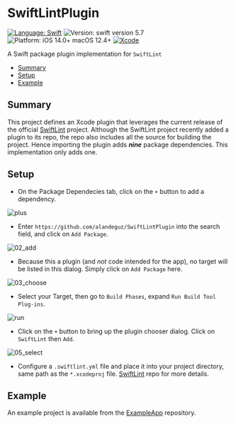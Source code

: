 # SwiftLintPlugin


[![Language: Swift](https://img.shields.io/badge/language-swift-f48041.svg?style=flat)](https://developer.apple.com/swift)
![Version: swift version 5.7](https://img.shields.io/badge/swift-5.7-F16D39.svg?style=flat)
![Platform: iOS 14.0+ macOS 12.4+](https://img.shields.io/badge/target-iOS%2013.7%2B%20macOS%2012.4%2B-blue.svg?style=flat)
[![Xcode](https://img.shields.io/badge/Xcode-14+-007ACC?style=&logo=Xcode&logoColor=white)](https://developer.apple.com/xcode/)

A Swift package plugin implementation for `SwiftLint`

* [Summary](#summary)
* [Setup](#setup)
* [Example](#example)

## Summary
This project defines an Xcode plugin that leverages the current release of the official [SwiftLint](https://github.com/mono0926/SwiftLint) project. Although the SwiftLint project recently added a plugin to its repo, the repo also includes all the source for building the project. Hence importing the plugin adds _**nine**_ package dependencies. This implementation only adds one.

## Setup

* On the Package Dependecies tab, click on the `+` button to add a dependency.

![plus](https://user-images.githubusercontent.com/4161830/196003313-e48cd0a3-61f1-4f82-8773-5ccf84f7a286.png)

* Enter `https://github.com/alandeguz/SwiftLintPlugin` into the search field, and click on `Add Package`.

![02_add](https://user-images.githubusercontent.com/4161830/196332752-5d8a393a-535d-4bd8-8aea-7f1a138aa813.png)

* Because this a plugin (and *not* code intended for the app), no target will be listed in this dialog. Simply click on `Add Package` here.

![03_choose](https://user-images.githubusercontent.com/4161830/196333045-49b37405-244e-4de7-84c5-a8de6c556ede.png)

* Select your Target, then go to `Build Phases`, expand `Run Build Tool Plug-ins`.

![run](https://user-images.githubusercontent.com/4161830/196003575-a6de8f15-9429-4d09-94aa-fbe7af526a33.png)

* Click on the `+` button to bring up the plugin chooser dialog. Click on `SwiftLint` then `Add`.

![05_select](https://user-images.githubusercontent.com/4161830/196333067-86c2e27f-448f-45fa-b9d2-f8c42ab6f438.png)

* Configure a `.swiftlint.yml` file and place it into your project directory, same path as the `*.xcodeproj` file. [SwiftLint](https://github.com/mono0926/SwiftLint) repo for more details. 

## Example

An example project is available from the [ExampleApp](https://github.com/alandeguz/ExampleApp) repository.
